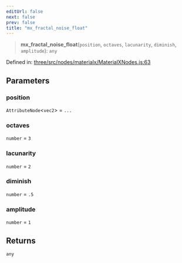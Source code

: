 ```yaml
---
editUrl: false
next: false
prev: false
title: "mx_fractal_noise_float"
---
```


> **mx\_fractal\_noise\_float**(`position`, `octaves`, `lacunarity`, `diminish`, `amplitude`): `any`

Defined in: [three/src/nodes/materialx/MaterialXNodes.js:63](https://github.com/DefinitelyMaybe/three-i18n/blob/fa57b79433d1c349ffb23a78727299c8d4190136/three/src/nodes/materialx/MaterialXNodes.js#L63)

## Parameters

### position

`AttributeNode`\<`vec2`\> = `...`

### octaves

`number` = `3`

### lacunarity

`number` = `2`

### diminish

`number` = `.5`

### amplitude

`number` = `1`

## Returns

`any`
